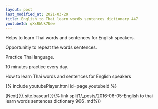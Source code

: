 ```yaml
---
layout: post
last_modified_at: 2021-03-29
title: English to Thai learn words sentences dictionary 447 
youtubeId: qXxRWUk7Uew
---
```

 
 
Helps to learn Thai words and sentences for English speakers.

Opportunitiy to repeat the words sentences. 

Practice Thai language. 
 
10 minutes practice every day. 
 
How to learn Thai words and sentences for English speakers 
 
{% include youtubePlayer.html id=page.youtubeId %}
 
 
[Next]({{ site.baseurl }}{% link  split1/_posts/2016-06-05-English to thai learn words sentences dictionary 906 .md%})
 
